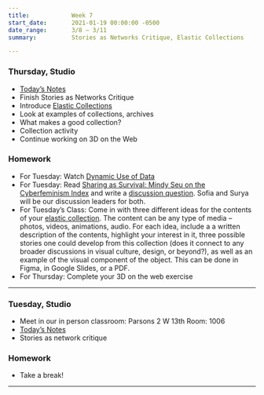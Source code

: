 ```yaml
---
title:            Week 7
start_date:       2021-01-19 00:00:00 -0500
date_range:       3/8 – 3/11
summary:          Stories as Networks Critique, Elastic Collections

---
```


### Thursday, Studio

- [Today&rsquo;s Notes](https://paper.dropbox.com/doc/Week-7b-Critique-Continues-Introducing-Elastic-Collections--Bdb4HFBjdovgwDVnkYNEURrGAQ-lkrms3x7JRKshxnq44qiP)
- Finish Stories as Networks Critique
- Introduce [Elastic Collections](../projects/3-elastic-collections)
- Look at examples of collections, archives
- What makes a good collection?
- Collection activity
- Continue working on 3D on the Web


### Homework
- For Tuesday: Watch [Dynamic Use of Data](https://vimeo.com/showcase/8025633/video/518366983)
- For Tuesday: Read [Sharing as Survival: Mindy Seu on the Cyberfeminism Index](https://walkerart.org/magazine/sharing-as-survival-mindy-seu-cyberfeminism-index) and write a [discussion question](https://paper.dropbox.com/doc/Parsons-Core-Interaction-S21-Reading-Reflections--BGFxSujZERHAyltTjrINE8N0AQ-WRC1vWjkMj6DPWDHQKuTU). Sofia and Surya will be our discussion leaders for both.
- For Tuesday&rsquo;s Class: Come in with three different ideas for the contents of your [elastic collection](../projects/3-elastic-collections). The content can be any type of media – photos, videos, animations, audio. For each idea, include a a written description of the contents, highlight your interest in it, three possible stories one could develop from this collection (does it connect to any broader discussions in visual culture, design, or beyond?), as well as an example of the visual component of the object. This can be done in Figma, in Google Slides, or a PDF.
- For Thursday: Complete your 3D on the web exercise 



---


### Tuesday, Studio

- Meet in our in person classroom: Parsons 2 W 13th
 Room: 1006
- [Today&rsquo;s Notes](https://paper.dropbox.com/doc/Critique-2-Stories-as-Networks--BdRJZBkPbct3zrz_VVIFNny8AQ-OcbVRwMH4me48lTTdL9wA)
- Stories as network critique

### Homework
- Take a break!

---